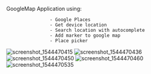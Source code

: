 GoogleMap Application using:
        
                    - Google Places
                    - Get device location
                    - Search location with autocomplete 
                    - Add marker to google map
                    - Place picker



![screenshot_1544470415](https://user-images.githubusercontent.com/33086068/49757014-0efc3780-fcc4-11e8-9b69-faabd6403453.png)
![screenshot_1544470436](https://user-images.githubusercontent.com/33086068/49757023-11f72800-fcc4-11e8-8b9c-366ebfe057d5.png)
![screenshot_1544470450](https://user-images.githubusercontent.com/33086068/49757025-128fbe80-fcc4-11e8-9832-5804a481a8b7.png)
![screenshot_1544470460](https://user-images.githubusercontent.com/33086068/49757026-13285500-fcc4-11e8-977b-cfa4583cfa0d.png)
![screenshot_1544470535](https://user-images.githubusercontent.com/33086068/49757043-1facad80-fcc4-11e8-818a-a995610ca988.png)
